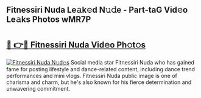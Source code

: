 ## Fitnessiri Nuda Le𝚊k𝚎d N𝚞𝚍e - Part-taG Vid𝚎o Le𝚊ks Photos wMR7P

# <h2><a href="http://fbdj433.evod.top/?m=Fitnessiri+Nuda">🔗 👉🔴 Fitnessiri Nuda Vid𝚎o Ph𝚘t𝚘s</a></h2>

[![Fitnessiri Nuda N𝚞d𝚎s](https://i.imgur.com/8V9OHl7.gif)](http://fbdj433.evod.top/?m=Fitnessiri+Nuda)
Social media star Fitnessiri Nuda who has gained fame for posting lifestyle and dance-related content, including dance trend performances and mini vlogs. Fitnessiri Nuda public image is one of charisma and charm, but he's also known for his fierce determination and unwavering commitment. 
